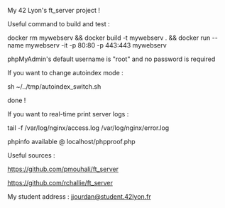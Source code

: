 My 42 Lyon's ft_server project !

Useful command to build and test :

docker rm mywebserv && docker build -t mywebserv . && docker run --name mywebserv -it -p 80:80 -p 443:443 mywebserv

phpMyAdmin's default username is "root" and no password is required

If you want to change autoindex mode :

sh ~/../tmp/autoindex_switch.sh

done !

If you want to real-time print server logs :

tail -f /var/log/nginx/access.log /var/log/nginx/error.log

phpinfo available @ localhost/phpproof.php

Useful sources :

https://github.com/pmouhali/ft_server

https://github.com/rchallie/ft_server

My student address : jjourdan@student.42lyon.fr